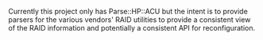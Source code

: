 Currently this project only has Parse::HP::ACU but the intent is to provide parsers for the various vendors' RAID utilities to provide a consistent view of the RAID information and potentially a consistent API for reconfiguration.